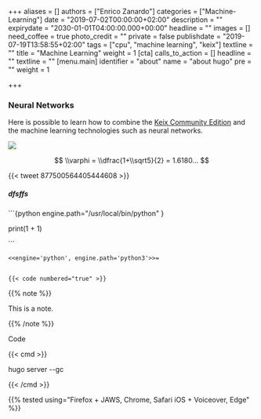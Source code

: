 +++
aliases = []
authors = ["Enrico Zanardo"]
categories = ["Machine-Learning"]
date = "2019-07-02T00:00:00+02:00"
description = ""
expirydate = "2030-01-01T04:00:00.000+00:00"
headline = ""
images = []
need_coffee = true
photo_credit = ""
private = false
publishdate = "2019-07-19T13:58:55+02:00"
tags = ["cpu", "machine learning", "keix"]
textline = ""
title = "Machine Learning"
weight = 1
[cta]
calls_to_action = []
headline = ""
textline = ""
[menu.main]
identifier = "about"
name = "about hugo"
pre = "<i class='fa fa-heart'></i>"
weight = 1

+++
### Neural Networks

Here is possible to learn how to combine the [Keix Community Edition](http://keix.com) and the machine learning technologies such as neural networks.

![](/uploads/kall.png)

$$ \\varphi = \\dfrac{1+\\sqrt5}{2} = 1.6180... $$

{{< tweet 877500564405444608 >}}

##### dfsffs

\`\`\`{python  engine.path="/usr/local/bin/python" }

print(1 + 1)

\`\`\`

    <<engine='python', engine.path='python3'>>=
    
    
    {{< code numbered="true" >}}

{{% note %}}

This is a note.

{{% /note %}}

Code

{{< cmd >}}

hugo server --gc

{{< /cmd >}}

{{% tested using="Firefox + JAWS, Chrome, Safari iOS + Voiceover, Edge" %}}
